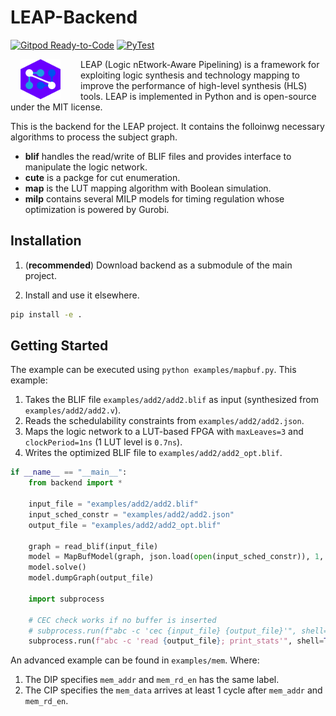 LEAP-Backend
============

[![Gitpod Ready-to-Code](https://img.shields.io/badge/Gitpod-Ready--to--Code-blue?logo=gitpod)](https://gitpod.io/#https://github.com/Nozidoali/leap-compiler.git)
[![PyTest](https://github.com/Nozidoali/leap-backend/actions/workflows/ci.yml/badge.svg)](https://github.com/Nozidoali/leap-backend/actions/workflows/ci.yml)

<img src="./static/leap-logo2.svg" width="64" height="64" align="left" style="margin-right: 24pt;margin-left: 12pt" />
LEAP (Logic nEtwork-Aware Pipelining) is a framework for exploiting logic synthesis and technology mapping to improve the performance of high-level synthesis (HLS) tools. LEAP is implemented in Python and is open-source under the MIT license.


This is the backend for the LEAP project. It contains the folloinwg necessary algorithms to process the subject graph.
- **blif** handles the read/write of BLIF files and provides interface to manipulate the logic network.
- **cute** is a packge for cut enumeration.
- **map** is the LUT mapping algorithm with Boolean simulation.
- **milp** contains several MILP models for timing regulation whose optimization is powered by Gurobi.

Installation
------------

1. (**recommended**) Download backend as a submodule of the main project.

2. Install and use it elsewhere.

```bash
pip install -e .
```

Getting Started
---------------

The example can be executed using `python examples/mapbuf.py`. This example:
1. Takes the BLIF file `examples/add2/add2.blif` as input (synthesized from `examples/add2/add2.v`).
2. Reads the schedulability constraints from `examples/add2/add2.json`.
3. Maps the logic network to a LUT-based FPGA with `maxLeaves=3` and `clockPeriod=1ns` (1 LUT level is `0.7ns`).
4. Writes the optimized BLIF file to `examples/add2/add2_opt.blif`.

```python
if __name__ == "__main__":
    from backend import *
    
    input_file = "examples/add2/add2.blif"
    input_sched_constr = "examples/add2/add2.json"
    output_file = "examples/add2/add2_opt.blif"

    graph = read_blif(input_file)
    model = MapBufModel(graph, json.load(open(input_sched_constr)), 1, {"maxLeaves": 3})
    model.solve()
    model.dumpGraph(output_file)

    import subprocess

    # CEC check works if no buffer is inserted
    # subprocess.run(f"abc -c 'cec {input_file} {output_file}'", shell=True)
    subprocess.run(f"abc -c 'read {output_file}; print_stats'", shell=True)
```

An advanced example can be found in `examples/mem`. Where:
1. The DIP specifies `mem_addr` and `mem_rd_en` has the same label.
2. The CIP specifies the `mem_data` arrives at least 1 cycle after `mem_addr` and `mem_rd_en`.
